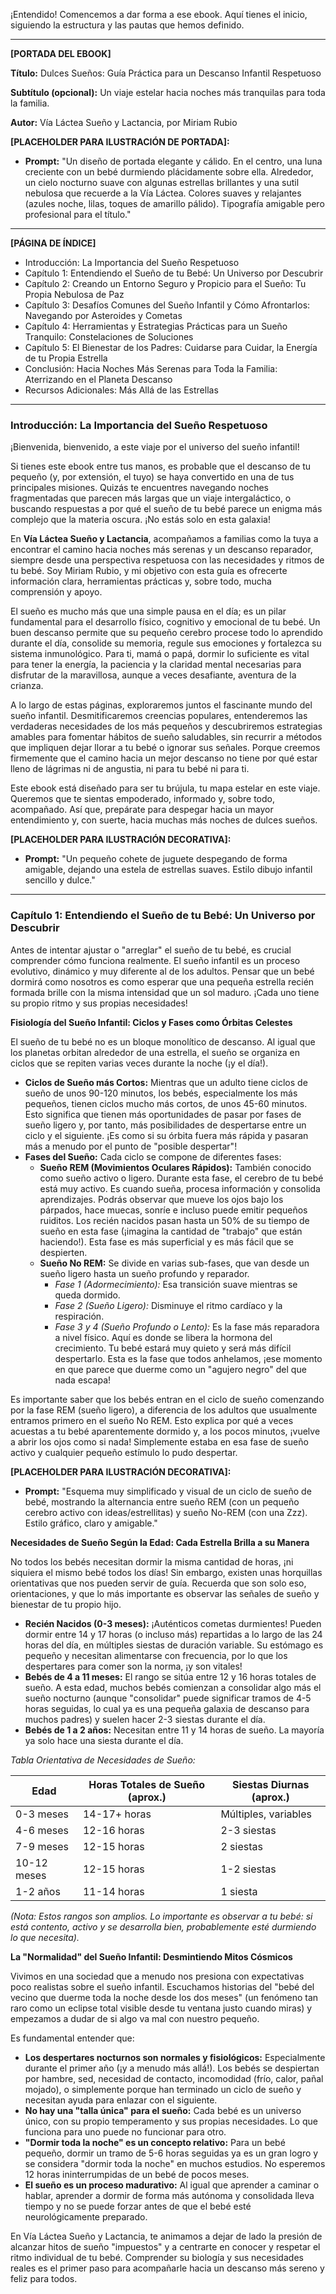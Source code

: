 ¡Entendido! Comencemos a dar forma a ese ebook. Aquí tienes el inicio, siguiendo la estructura y las pautas que hemos definido.

---

**[PORTADA DEL EBOOK]**

**Título:** Dulces Sueños: Guía Práctica para un Descanso Infantil Respetuoso

**Subtítulo (opcional):** Un viaje estelar hacia noches más tranquilas para toda la familia.

**Autor:** Vía Láctea Sueño y Lactancia, por Miriam Rubio

**[PLACEHOLDER PARA ILUSTRACIÓN DE PORTADA]:**
* **Prompt:** "Un diseño de portada elegante y cálido. En el centro, una luna creciente con un bebé durmiendo plácidamente sobre ella. Alrededor, un cielo nocturno suave con algunas estrellas brillantes y una sutil nebulosa que recuerde a la Vía Láctea. Colores suaves y relajantes (azules noche, lilas, toques de amarillo pálido). Tipografía amigable pero profesional para el título."

---

**[PÁGINA DE ÍNDICE]**

* Introducción: La Importancia del Sueño Respetuoso
* Capítulo 1: Entendiendo el Sueño de tu Bebé: Un Universo por Descubrir
* Capítulo 2: Creando un Entorno Seguro y Propicio para el Sueño: Tu Propia Nebulosa de Paz
* Capítulo 3: Desafíos Comunes del Sueño Infantil y Cómo Afrontarlos: Navegando por Asteroides y Cometas
* Capítulo 4: Herramientas y Estrategias Prácticas para un Sueño Tranquilo: Constelaciones de Soluciones
* Capítulo 5: El Bienestar de los Padres: Cuidarse para Cuidar, la Energía de tu Propia Estrella
* Conclusión: Hacia Noches Más Serenas para Toda la Familia: Aterrizando en el Planeta Descanso
* Recursos Adicionales: Más Allá de las Estrellas

---

### **Introducción: La Importancia del Sueño Respetuoso**

¡Bienvenida, bienvenido, a este viaje por el universo del sueño infantil!

Si tienes este ebook entre tus manos, es probable que el descanso de tu pequeño (y, por extensión, el tuyo) se haya convertido en una de tus principales misiones. Quizás te encuentres navegando noches fragmentadas que parecen más largas que un viaje intergaláctico, o buscando respuestas a por qué el sueño de tu bebé parece un enigma más complejo que la materia oscura. ¡No estás solo en esta galaxia!

En **Vía Láctea Sueño y Lactancia**, acompañamos a familias como la tuya a encontrar el camino hacia noches más serenas y un descanso reparador, siempre desde una perspectiva respetuosa con las necesidades y ritmos de tu bebé. Soy Miriam Rubio, y mi objetivo con esta guía es ofrecerte información clara, herramientas prácticas y, sobre todo, mucha comprensión y apoyo.

El sueño es mucho más que una simple pausa en el día; es un pilar fundamental para el desarrollo físico, cognitivo y emocional de tu bebé. Un buen descanso permite que su pequeño cerebro procese todo lo aprendido durante el día, consolide su memoria, regule sus emociones y fortalezca su sistema inmunológico. Para ti, mamá o papá, dormir lo suficiente es vital para tener la energía, la paciencia y la claridad mental necesarias para disfrutar de la maravillosa, aunque a veces desafiante, aventura de la crianza.

A lo largo de estas páginas, exploraremos juntos el fascinante mundo del sueño infantil. Desmitificaremos creencias populares, entenderemos las verdaderas necesidades de los más pequeños y descubriremos estrategias amables para fomentar hábitos de sueño saludables, sin recurrir a métodos que impliquen dejar llorar a tu bebé o ignorar sus señales. Porque creemos firmemente que el camino hacia un mejor descanso no tiene por qué estar lleno de lágrimas ni de angustia, ni para tu bebé ni para ti.

Este ebook está diseñado para ser tu brújula, tu mapa estelar en este viaje. Queremos que te sientas empoderado, informado y, sobre todo, acompañado. Así que, prepárate para despegar hacia un mayor entendimiento y, con suerte, hacia muchas más noches de dulces sueños.

**[PLACEHOLDER PARA ILUSTRACIÓN DECORATIVA]:**
* **Prompt:** "Un pequeño cohete de juguete despegando de forma amigable, dejando una estela de estrellas suaves. Estilo dibujo infantil sencillo y dulce."

---

### **Capítulo 1: Entendiendo el Sueño de tu Bebé: Un Universo por Descubrir**

Antes de intentar ajustar o "arreglar" el sueño de tu bebé, es crucial comprender cómo funciona realmente. El sueño infantil es un proceso evolutivo, dinámico y muy diferente al de los adultos. Pensar que un bebé dormirá como nosotros es como esperar que una pequeña estrella recién formada brille con la misma intensidad que un sol maduro. ¡Cada uno tiene su propio ritmo y sus propias necesidades!

**Fisiología del Sueño Infantil: Ciclos y Fases como Órbitas Celestes**

El sueño de tu bebé no es un bloque monolítico de descanso. Al igual que los planetas orbitan alrededor de una estrella, el sueño se organiza en ciclos que se repiten varias veces durante la noche (¡y el día!).

* **Ciclos de Sueño más Cortos:** Mientras que un adulto tiene ciclos de sueño de unos 90-120 minutos, los bebés, especialmente los más pequeños, tienen ciclos mucho más cortos, de unos 45-60 minutos. Esto significa que tienen más oportunidades de pasar por fases de sueño ligero y, por tanto, más posibilidades de despertarse entre un ciclo y el siguiente. ¡Es como si su órbita fuera más rápida y pasaran más a menudo por el punto de "posible despertar"!
* **Fases del Sueño:** Cada ciclo se compone de diferentes fases:
    * **Sueño REM (Movimientos Oculares Rápidos):** También conocido como sueño activo o ligero. Durante esta fase, el cerebro de tu bebé está muy activo. Es cuando sueña, procesa información y consolida aprendizajes. Podrás observar que mueve los ojos bajo los párpados, hace muecas, sonríe e incluso puede emitir pequeños ruiditos. Los recién nacidos pasan hasta un 50% de su tiempo de sueño en esta fase (¡imagina la cantidad de "trabajo" que están haciendo!). Esta fase es más superficial y es más fácil que se despierten.
    * **Sueño No REM:** Se divide en varias sub-fases, que van desde un sueño ligero hasta un sueño profundo y reparador.
        * *Fase 1 (Adormecimiento):* Esa transición suave mientras se queda dormido.
        * *Fase 2 (Sueño Ligero):* Disminuye el ritmo cardíaco y la respiración.
        * *Fase 3 y 4 (Sueño Profundo o Lento):* Es la fase más reparadora a nivel físico. Aquí es donde se libera la hormona del crecimiento. Tu bebé estará muy quieto y será más difícil despertarlo. Esta es la fase que todos anhelamos, ¡ese momento en que parece que duerme como un "agujero negro" del que nada escapa!

Es importante saber que los bebés entran en el ciclo de sueño comenzando por la fase REM (sueño ligero), a diferencia de los adultos que usualmente entramos primero en el sueño No REM. Esto explica por qué a veces acuestas a tu bebé aparentemente dormido y, a los pocos minutos, ¡vuelve a abrir los ojos como si nada! Simplemente estaba en esa fase de sueño activo y cualquier pequeño estímulo lo pudo despertar.

**[PLACEHOLDER PARA ILUSTRACIÓN DECORATIVA]:**
* **Prompt:** "Esquema muy simplificado y visual de un ciclo de sueño de bebé, mostrando la alternancia entre sueño REM (con un pequeño cerebro activo con ideas/estrellitas) y sueño No-REM (con una Zzz). Estilo gráfico, claro y amigable."

**Necesidades de Sueño Según la Edad: Cada Estrella Brilla a su Manera**

No todos los bebés necesitan dormir la misma cantidad de horas, ¡ni siquiera el mismo bebé todos los días! Sin embargo, existen unas horquillas orientativas que nos pueden servir de guía. Recuerda que son solo eso, orientaciones, y que lo más importante es observar las señales de sueño y bienestar de tu propio hijo.

* **Recién Nacidos (0-3 meses):** ¡Auténticos cometas durmientes! Pueden dormir entre 14 y 17 horas (o incluso más) repartidas a lo largo de las 24 horas del día, en múltiples siestas de duración variable. Su estómago es pequeño y necesitan alimentarse con frecuencia, por lo que los despertares para comer son la norma, ¡y son vitales!
* **Bebés de 4 a 11 meses:** El rango se sitúa entre 12 y 16 horas totales de sueño. A esta edad, muchos bebés comienzan a consolidar algo más el sueño nocturno (aunque "consolidar" puede significar tramos de 4-5 horas seguidas, lo cual ya es una pequeña galaxia de descanso para muchos padres) y suelen hacer 2-3 siestas durante el día.
* **Bebés de 1 a 2 años:** Necesitan entre 11 y 14 horas de sueño. La mayoría ya solo hace una siesta durante el día.

*Tabla Orientativa de Necesidades de Sueño:*

| Edad             | Horas Totales de Sueño (aprox.) | Siestas Diurnas (aprox.) |
| ---------------- | ------------------------------- | ------------------------ |
| 0-3 meses        | 14-17+ horas                    | Múltiples, variables     |
| 4-6 meses        | 12-16 horas                     | 2-3 siestas              |
| 7-9 meses        | 12-15 horas                     | 2 siestas                |
| 10-12 meses      | 12-15 horas                     | 1-2 siestas              |
| 1-2 años         | 11-14 horas                     | 1 siesta                 |

*(Nota: Estos rangos son amplios. Lo importante es observar a tu bebé: si está contento, activo y se desarrolla bien, probablemente esté durmiendo lo que necesita).*

**La "Normalidad" del Sueño Infantil: Desmintiendo Mitos Cósmicos**

Vivimos en una sociedad que a menudo nos presiona con expectativas poco realistas sobre el sueño infantil. Escuchamos historias del "bebé del vecino que duerme toda la noche desde los dos meses" (un fenómeno tan raro como un eclipse total visible desde tu ventana justo cuando miras) y empezamos a dudar de si algo va mal con nuestro pequeño.

Es fundamental entender que:

* **Los despertares nocturnos son normales y fisiológicos:** Especialmente durante el primer año (¡y a menudo más allá!). Los bebés se despiertan por hambre, sed, necesidad de contacto, incomodidad (frío, calor, pañal mojado), o simplemente porque han terminado un ciclo de sueño y necesitan ayuda para enlazar con el siguiente.
* **No hay una "talla única" para el sueño:** Cada bebé es un universo único, con su propio temperamento y sus propias necesidades. Lo que funciona para uno puede no funcionar para otro.
* **"Dormir toda la noche" es un concepto relativo:** Para un bebé pequeño, dormir un tramo de 5-6 horas seguidas ya es un gran logro y se considera "dormir toda la noche" en muchos estudios. No esperemos 12 horas ininterrumpidas de un bebé de pocos meses.
* **El sueño es un proceso madurativo:** Al igual que aprender a caminar o hablar, aprender a dormir de forma más autónoma y consolidada lleva tiempo y no se puede forzar antes de que el bebé esté neurológicamente preparado.

En Vía Láctea Sueño y Lactancia, te animamos a dejar de lado la presión de alcanzar hitos de sueño "impuestos" y a centrarte en conocer y respetar el ritmo individual de tu bebé. Comprender su biología y sus necesidades reales es el primer paso para acompañarle hacia un descanso más sereno y feliz para todos.